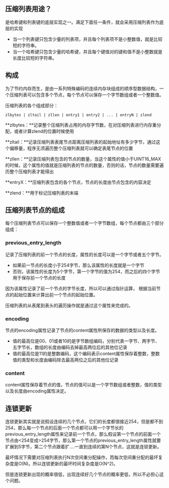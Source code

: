 ## 压缩列表用途？

是哈希键和列表键的底层实现之一。满足下面任一条件，就会采用压缩列表作为底层的实现

* 当一个列表键只包含少量的列表项，并且每个列表项不是小整数值，就是比较短的字符串。
* 当一个哈希键只包含少量的哈希键，并且每个键值对的键和值不是小整数就是长度比较短的字符串。

## 构成

为了节约内存而生，是由一系列特殊编码的连续内存块组成的顺序型数据结构，一个压缩列表可以包含多个节点，每个节点可以保存一个字节数组或者一个整数值。

压缩列表的各个组成部分：

    zlbytes | zltail | zllen | entry1 | entry2 | ... | entryN | zlend

**zlbytes：**记录整个压缩列表占用的内存字节数，在对压缩列表进行内存重分配，或者计算zlend的位置时候使用

**zltail：**记录压缩列表表尾节点距离压缩列表的起始地址有多少字节，通过这个偏移量，程序无须遍历整个压缩列表就可以确定表尾节点的位置

**zllen：**记录压缩列表包含的节点的数量，当这个属性的值小于UINT16_MAX的时候，这个属性的值就是压缩列表的节点的数量，否则的话，节点的数量需要遍历整个压缩列表才能得出

**entryX：**压缩列表包含的各个节点，节点的长度由节点包含的内容决定

**zlend：**用于标记压缩列表的末端

## 压缩列表节点的组成

每个压缩列表节点可以保存一个整数值或者一个字节数组，每个节点都由三个部分组成：


### previous_entry\_length

记录了压缩列表的前一个节点的长度，属性的长度可以是一个字节或者五个字节。

* 如果前一节点的长度小于254字节，那么该属性的长度就是一个字节
* 否则，该属性的长度为5个字节，第一个字节的值为254，而之后的四个字节用于保存前一个节点的长度

因为该属性记录了前一个节点的字节长度，所以可以通过指针运算， 根据当前节点的起始位置来计算出前一个节点的起始位置。

压缩列表的从表尾到表头的遍历操作就是通过这个属性来完成的。

### encoding

节点的encoding属性记录了节点的content属性所保存的数据的类型以及长度。

* 值的最高位是00、01或者10的是字节数组编码，分别代表一字节、两字节、五字节长，数组的长度由编码去掉最高两位后的其他位记录
* 值的最高位是11的是整数编码，这个编码表示content属性保存着整数，整数值的类型和长度由编码除去最高两位之后的其他位记录


### content

content属性保存着节点的值，节点的值可以是一个字节数组或者整数，值的类型以及长度由encoding属性决定。

## 连锁更新

连锁更新其实就是说假设连续的几个节点，它们的长度都很接近254，但是都不到254，那么每一个节点的后面一个节点都可以用一个字节长的previous\_entry\_length属性来记录前一个节点，那么假设第一个节点的前面一个节点由<254变成>254字节，那么第一个节点的previous_entry\_length属性就要扩展到5字节，第二个节点跟着扩....一直到连续的第N个节点，这就是连锁更新。

最坏情况下需要对压缩列表执行N次空间重分配操作，而每次空间重分配的最坏复杂度是O(N)。所以连锁更新的最坏时间复杂度是O(N^2)。

但是连锁更新出现的概率很低，出现连续好几个节点的概率更低，所以不必担心这个问题。


